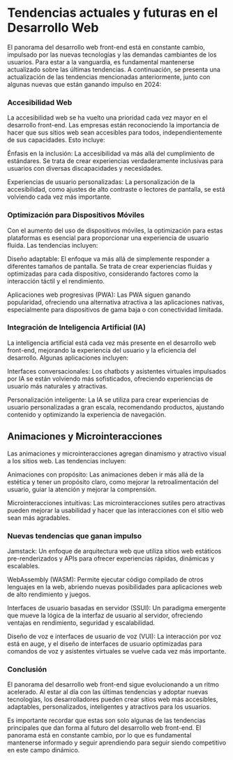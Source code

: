 # Tendencias actuales y futuras en el Desarrollo Web



El panorama del desarrollo web front-end está en constante cambio, impulsado por las nuevas tecnologías y las demandas cambiantes de los usuarios. Para estar a la vanguardia, es fundamental mantenerse actualizado sobre las últimas tendencias. A continuación, se presenta una actualización de las tendencias mencionadas anteriormente, junto con algunas nuevas que están ganando impulso en 2024:

### Accesibilidad Web

La accesibilidad web se ha vuelto una prioridad cada vez mayor en el desarrollo front-end. Las empresas están reconociendo la importancia de hacer que sus sitios web sean accesibles para todos, independientemente de sus capacidades. Esto incluye:

Énfasis en la inclusión: La accesibilidad va más allá del cumplimiento de estándares. Se trata de crear experiencias verdaderamente inclusivas para usuarios con diversas discapacidades y necesidades.

Experiencias de usuario personalizadas: La personalización de la accesibilidad, como ajustes de alto contraste o lectores de pantalla, se está volviendo cada vez más importante.

### Optimización para Dispositivos Móviles

Con el aumento del uso de dispositivos móviles, la optimización para estas plataformas es esencial para proporcionar una experiencia de usuario fluida. Las tendencias incluyen:

Diseño adaptable: El enfoque va más allá de simplemente responder a diferentes tamaños de pantalla. Se trata de crear experiencias fluidas y optimizadas para cada dispositivo, considerando factores como la interacción táctil y el rendimiento.

Aplicaciones web progresivas (PWA): Las PWA siguen ganando popularidad, ofreciendo una alternativa atractiva a las aplicaciones nativas, especialmente para dispositivos de gama baja o con conectividad limitada.

### Integración de Inteligencia Artificial (IA)

La inteligencia artificial está cada vez más presente en el desarrollo web front-end, mejorando la experiencia del usuario y la eficiencia del desarrollo. Algunas aplicaciones incluyen:

Interfaces conversacionales: Los chatbots y asistentes virtuales impulsados por IA se están volviendo más sofisticados, ofreciendo experiencias de usuario más naturales y atractivas.

Personalización inteligente: La IA se utiliza para crear experiencias de usuario personalizadas a gran escala, recomendando productos, ajustando contenido y optimizando la experiencia de navegación.

## Animaciones y Microinteracciones

Las animaciones y microinteracciones agregan dinamismo y atractivo visual a los sitios web. Las tendencias incluyen:

Animaciones con propósito: Las animaciones deben ir más allá de la estética y tener un propósito claro, como mejorar la retroalimentación del usuario, guiar la atención y mejorar la comprensión.

Microinteracciones intuitivas: Las microinteracciones sutiles pero atractivas pueden mejorar la usabilidad y hacer que las interacciones con el sitio web sean más agradables.

### Nuevas tendencias que ganan impulso

Jamstack: Un enfoque de arquitectura web que utiliza sitios web estáticos pre-renderizados y APIs para ofrecer experiencias rápidas, dinámicas y escalables.

WebAssembly (WASM): Permite ejecutar código compilado de otros lenguajes en la web, abriendo nuevas posibilidades para aplicaciones web de alto rendimiento y juegos.

Interfaces de usuario basadas en servidor (SSUI): Un paradigma emergente que mueve la lógica de la interfaz de usuario al servidor, ofreciendo ventajas en rendimiento, seguridad y escalabilidad.

Diseño de voz e interfaces de usuario de voz (VUI): La interacción por voz está en auge, y el diseño de interfaces de usuario optimizadas para comandos de voz y asistentes virtuales se vuelve cada vez más importante.

### Conclusión

El panorama del desarrollo web front-end sigue evolucionando a un ritmo acelerado. Al estar al día con las últimas tendencias y adoptar nuevas tecnologías, los desarrolladores pueden crear sitios web más accesibles, adaptables, personalizados, inteligentes y atractivos para los usuarios.

Es importante recordar que estas son solo algunas de las tendencias principales que dan forma al futuro del desarrollo web front-end. El panorama está en constante cambio, por lo que es fundamental mantenerse informado y seguir aprendiendo para seguir siendo competitivo en este campo dinámico.
